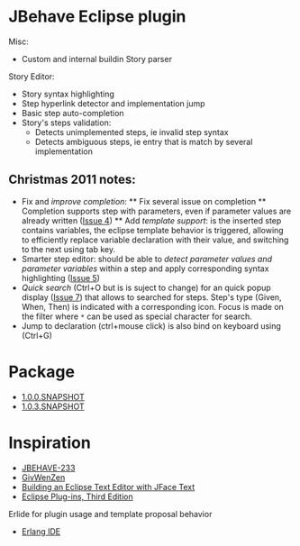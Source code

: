 JBehave Eclipse plugin
=======================


Misc:

* Custom and internal buildin Story parser

Story Editor:

* Story syntax highlighting
* Step hyperlink detector and implementation jump
* Basic step auto-completion
* Story's steps validation:
  * Detects unimplemented steps, ie invalid step syntax
  * Detects ambiguous steps, ie entry that is match by several implementation

Christmas 2011 notes:
-------------------------

* Fix and *improve completion*:
** Fix several issue on completion
** Completion supports step with parameters, even if parameter values are already written ([Issue 4](https://github.com/Arnauld/jbehave-eclipse-plugin/issues/4))
** Add *template support*: is the inserted step contains variables, the eclipse template behavior is triggered, allowing to efficiently replace variable declaration with their value, and switching to the next using tab key.
* Smarter step editor: should be able to *detect parameter values and parameter variables* within a step and apply corresponding syntax highlighting ([Issue 5](https://github.com/Arnauld/jbehave-eclipse-plugin/issues/5))
* *Quick search* (Ctrl+O but is is suject to change) for an quick popup display ([Issue 7](https://github.com/Arnauld/jbehave-eclipse-plugin/issues/7)) that allows to searched for steps. Step's type (Given, When, Then) is indicated with a corresponding icon. Focus is made on the filter where `*` can be used as special character for search.
* Jump to declaration (ctrl+mouse click) is also bind on keyboard using (Ctrl+G)


Package
========================

* [1.0.0.SNAPSHOT](https://github.com/downloads/Arnauld/jbehave-eclipse-plugin/technbolts-jbehave-eclipse-plugin_1.0.0.SNAPSHOT.jar)
* [1.0.3.SNAPSHOT](https://github.com/downloads/Arnauld/jbehave-eclipse-plugin/technbolts-jbehave-eclipse-plugin_1.0.3.SNAPSHOT.jar)

Inspiration
========================

* [JBEHAVE-233](http://jira.codehaus.org/browse/JBEHAVE-233)
* [GivWenZen](https://bitbucket.org/szczepiq/givwenzenclipse/wiki/Home)
* [Building an Eclipse Text Editor with JFace Text](http://www.realsolve.co.uk/site/tech/jface-text.php)
* [Eclipse Plug-ins, Third Edition](http://www.amazon.com/Eclipse-Plug-ins-3rd-Eric-Clayberg/dp/0321553462/ref=sr_1_1?ie=UTF8&s=books&qid=1300059405&sr=8-1)

Erlide for plugin usage and template proposal behavior
* [Erlang IDE ](https://github.com/erlide/erlide)